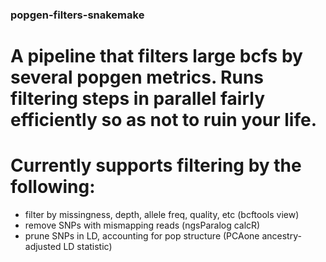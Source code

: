 ### popgen-filters-snakemake
# A pipeline that filters large bcfs by several popgen metrics. Runs filtering steps in parallel fairly efficiently so as not to ruin your life.


# Currently supports filtering by the following:
- filter by missingness, depth, allele freq, quality, etc  (bcftools view)
- remove SNPs with mismapping reads (ngsParalog calcR)
- prune SNPs in LD, accounting for pop structure (PCAone ancestry-adjusted LD statistic)


